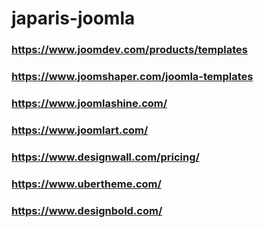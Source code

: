 # japaris-joomla
### https://www.joomdev.com/products/templates
### https://www.joomshaper.com/joomla-templates
### https://www.joomlashine.com/
### https://www.joomlart.com/
### https://www.designwall.com/pricing/
### https://www.ubertheme.com/
### https://www.designbold.com/
